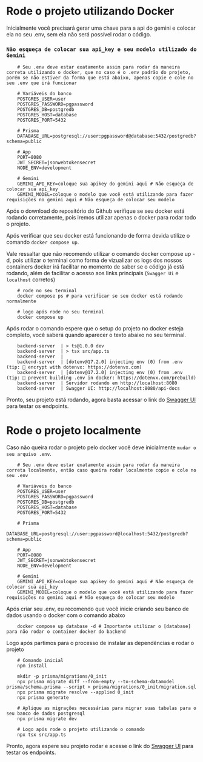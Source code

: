 # Rode o projeto utilizando Docker

Inicialmente você precisará gerar uma chave para a api do gemini e colocar ela no seu .env, sem ela não será possível rodar o código.

### `Não esqueça de colocar sua api_key e seu modelo utilizado do Gemini`

```shell
    # Seu .env deve estar exatamente assim para rodar da maneira correta utilizando o docker, que no caso é o .env padrão do projeto, porém se não estiver da forma que está abaixo, apenas copie e cole no seu .env que irá funcionar

    # Variáveis do banco
    POSTGRES_USER=user
    POSTGRES_PASSWORD=pgpassword
    POSTGRES_DB=postgredb
    POSTGRES_HOST=database
    POSTGRES_PORT=5432

    # Prisma
    DATABASE_URL=postgresql://user:pgpassword@database:5432/postgredb?schema=public

    # App
    PORT=8080
    JWT_SECRET=jsonwebtokensecret
    NODE_ENV=development

    # Gemini
    GEMINI_API_KEY=coloque sua apikey do gemini aqui # Não esqueça de colocar sua api_key
    GEMINI_MODEL=coloque o modelo que você está utilizando para fazer requisições no gemini aqui # Não esqueça de colocar seu modelo
```

Após o download do repositório do Github verifique se seu docker está rodando corretamente, pois iremos utilizar apenas o docker para rodar todo o projeto.

Após verificar que seu docker está funcionando de forma devida utilize o comando `docker compose up`. 

Vale ressaltar que não recomendo utilizar o comando docker compose up -d, pois utilizar o terminal como forma de vizualizar os logs dos nossos containers docker irá facilitar no momento de saber se o código já está rodando, além de facilitar o acesso aos links principais (`Swagger Ui` e `localhost` corretos)

```shell
    # rode no seu terminal
    docker compose ps # para verificar se seu docker está rodando normalmente

    # logo após rode no seu terminal
    docker compose up 
```

Após rodar o comando espere que o setup do projeto no docker esteja completo, você saberá quando aparecer o texto abaixo no seu terminal.

```shell
    backend-server  | > ts@1.0.0 dev
    backend-server  | > tsx src/app.ts
    backend-server  |
    backend-server  | [dotenv@17.2.0] injecting env (0) from .env (tip: 🔐 encrypt with dotenvx: https://dotenvx.com)
    backend-server  | [dotenv@17.2.0] injecting env (0) from .env (tip: 🔐 prevent building .env in docker: https://dotenvx.com/prebuild)
    backend-server  | Servidor rodando em http://localhost:8080
    backend-server  | Swagger UI: http://localhost:8080/api-docs
```

Pronto, seu projeto está rodando, agora basta acessar o link do [Swagger UI](http://localhost:8080/api-docs) para testar os endpoints.

# Rode o projeto localmente

Caso não queira rodar o projeto pelo docker você deve inicialmente `mudar o seu arquivo .env`.

```shell
    # Seu .env deve estar exatamente assim para rodar da maneira correta localmente, então caso queira rodar localmente copie e cole no seu .env

    # Variáveis do banco
    POSTGRES_USER=user
    POSTGRES_PASSWORD=pgpassword
    POSTGRES_DB=postgredb
    POSTGRES_HOST=database
    POSTGRES_PORT=5432

    # Prisma
    DATABASE_URL=postgresql://user:pgpassword@localhost:5432/postgredb?schema=public

    # App
    PORT=8080
    JWT_SECRET=jsonwebtokensecret
    NODE_ENV=development

    # Gemini
    GEMINI_API_KEY=coloque sua apikey do gemini aqui # Não esqueça de colocar sua api_key
    GEMINI_MODEL=coloque o modelo que você está utilizando para fazer requisições no gemini aqui # Não esqueça de colocar seu modelo
```

Após criar seu .env, eu recomendo que você inicie criando seu banco de dados usando o docker com o comando abaixo

```shell
    docker compose up database -d # Importante utilizar o [database] para não rodar o container docker do backend
```

Logo após partimos para o processo de instalar as dependências e rodar o projeto
```shell
    # Comando inicial
    npm install

    mkdir -p prisma/migrations/0_init
    npx prisma migrate diff --from-empty --to-schema-datamodel prisma/schema.prisma --script > prisma/migrations/0_init/migration.sql
    npx prisma migrate resolve --applied 0_init
    npx prisma generate

    # Aplique as migrações necessárias para migrar suas tabelas para o seu banco de dados postgresql
    npx prisma migrate dev

    # Logo após rode o projeto utilizando o comando
    npx tsx src/app.ts
```

Pronto, agora espere seu projeto rodar e acesse o link do [Swagger UI](http://localhost:8080/api-docs) para testar os endpoints.